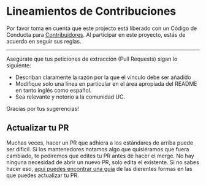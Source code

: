 # Lineamientos de Contribuciones

Por favor toma en cuenta que este projecto está liberado con un Código de Conducta para [Contribuidores](CODE_OF_CONDUCT.md). Al participar en este proyecto, estás de acuerdo en seguir sus reglas.

---

Asegúrate que tus peticiones de extracción (Pull Requests) sigan lo siguiente:

- Describan claramente la razón por la que el vínculo debe ser añadido
- Modifique solo una línea en particular en el área apropiada del README en tanto inglés como español.
- Sea relevante y notorio a la comunidad UC.

Gracias por tus sugerencias!

## Actualizar tu PR

Muchas veces, hacer un PR que adhiera a los estándares de arriba puede ser díficil. Si los mantenedores notamos algo que quisiéramos que fuera cambiado, te pediremos que edites tu PR antes de hacer el merge. No hay ninguna necesidad de abrir un nuevo PR, solo edita el existente. Si no sabes hacer eso, [aquí puedes encontrar una guía]((https://github.com/RichardLitt/knowledge/blob/master/github/amending-a-commit-guide.md)) de las dierentes formas en las que puedes actualizar tu PR.
